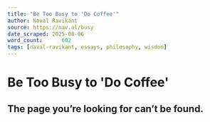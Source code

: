 ```yaml
---
title: "Be Too Busy to 'Do Coffee'"
author: Naval Ravikant
source: https://nav.al/busy
date_scraped: 2025-08-06
word_count:      602
tags: [naval-ravikant, essays, philosophy, wisdom]
---
```


# Be Too Busy to 'Do Coffee'

## The page you’re looking for can’t be found.
